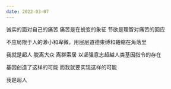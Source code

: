 ```yaml
---
date: 2022-03-07
---
```


诚实的面对自己的痛苦  痛苦是在蜕变的象征  节欲是理智对痛苦的回应  

不应局限于人的渺小和卑微，用层层道德束缚和蜷缩在角落里

我就是超人  脱离大众  离群索居  以坚强意志超越人类基因指令的存在

基因创造了这样的可能  而我就要实现这样的可能

我是超人
